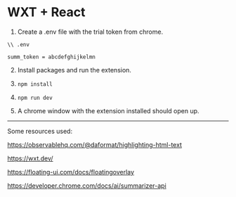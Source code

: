 # WXT + React

1. Create a .env file with the trial token from chrome. 

```
\\ .env

summ_token = abcdefghijkelmn
```

2. Install packages and run the extension. 

1. ``npm install``

2. ``npm run dev``

3. A chrome window with the extension installed should open up.

-----

Some resources used:

https://observablehq.com/@daformat/highlighting-html-text 

https://wxt.dev/

https://floating-ui.com/docs/floatingoverlay

https://developer.chrome.com/docs/ai/summarizer-api

